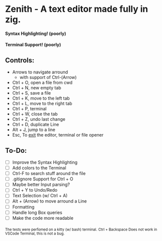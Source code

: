 # Zenith - A text editor made fully in zig. 

#### Syntax Highlighting! (poorly)
#### Terminal Support! (poorly)

## Controls:
- Arrows to navigate arround
    - with support of Ctrl-(Arrow)
- Ctrl + O, open a file from cwd
- Ctrl + N, new empty tab
- Ctrl + S, save a file
- Ctrl + K, move to the left tab
- Ctrl + L, move to the right tab
- Ctrl + P, terminal
- Ctrl + W, close the tab
- Ctrl + Z, undo last change
- Ctrl + D, duplicate Line
- Alt  + J, jump to a line
- Esc, To [exit](https://stackoverflow.com/questions/11828270) the editor, terminal or file opener

## To-Do:
- [ ] Improve the Syntax Highlighting
- [ ] Add colors to the Terminal
- [ ] Ctrl-F to search stuff around the file
- [ ] .gitignore Support for Ctrl + O
- [ ] Maybe better Input parsing?
- [ ] Ctrl + Y to Undo/Redo
- [ ] Text Selection (w/ Ctrl + A)
- [ ] Alt + (Arrow) to move arround a Line
- [ ] Formatting
- [ ] Handle long Box queries
- [ ] Make the code more readable

<sub>The tests were perfomed on a kitty (w/ bash) terminal.</sub>
<sub>Ctrl + Backspace Does not work in VSCode Terminal, this is not a bug.</sub>